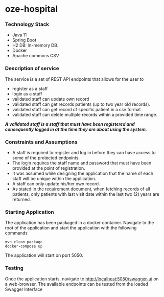 # oze-hospital
### Technology Stack
- Java 11
- Spring Boot
- H2 DB: In-memory DB.
- Docker
- Apache commons CSV

### Description of service
The service is a set of REST API endpoints that allows for the user to 
- register as a staff
- login as a staff
- validated staff can update own record
- validated staff can get records patients (up to two year old records).
- validated staff can get record of specific patient in a csv format
- validated staff can delete multiple records within a provided time range.

***A validated staff is a staff that must have been registered and consequently logged in at the time they are about using the system.***

### Constraints and Assumptions
- A staff is required to register and log in before they can have access to some of the protected endpoints.
- The login requires the staff name and password that must have been provided at the point of registration.
- It was assumed while designing the application that the name of each staff will be unique within the application. 
- A staff can only update his/her own record. 
- As stated in the requirement document, when fetching records of all patients, only patients with last visit date within the last two (2) years are returned.

### Starting Application
The application has been packaged in a docker container. 
Navigate to the root of the application and start the application with the following commands
```
mvn clean package
docker-compose up
```

The application will start on port 5050.
### Testing
Once the application starts, navigate to 
[http://localhost:5050/swagger-ui](http://localhost:5050/swagger-ui.html) on a web-browser. 
The available endpoints can be tested from the loaded Swagger Interface



